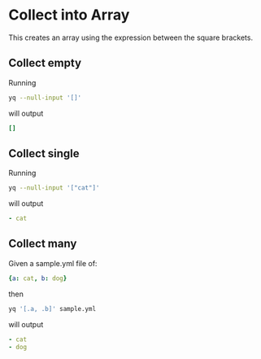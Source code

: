# Collect into Array

This creates an array using the expression between the square brackets.


## Collect empty
Running
```bash
yq --null-input '[]'
```
will output
```yaml
[]
```

## Collect single
Running
```bash
yq --null-input '["cat"]'
```
will output
```yaml
- cat
```

## Collect many
Given a sample.yml file of:
```yaml
{a: cat, b: dog}
```
then
```bash
yq '[.a, .b]' sample.yml
```
will output
```yaml
- cat
- dog
```

